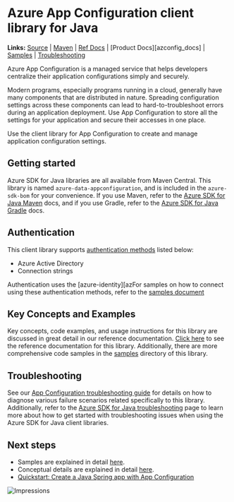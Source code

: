 # Azure App Configuration client library for Java

**Links:** [Source][source_code] | [Maven][package] | [Ref Docs][api_documentation] | [Product Docs][azconfig_docs] | [Samples][samples] | [Troubleshooting](TROUBLESHOOTING.md)

Azure App Configuration is a managed service that helps developers centralize their application configurations simply and securely.

Modern programs, especially programs running in a cloud, generally have many components that are distributed in nature. Spreading configuration settings across these components can lead to hard-to-troubleshoot errors during an application deployment. Use App Configuration to store all the settings for your application and secure their accesses in one place.

Use the client library for App Configuration to create and manage application configuration settings.

## Getting started

Azure SDK for Java libraries are all available from Maven Central. This library is named `azure-data-appconfiguration`, and is included in the `azure-sdk-bom` for your convenience. If you use Maven, refer to the [Azure SDK for Java Maven](https://learn.microsoft.com/azure/developer/java/sdk/get-started-maven?view=azure-java-stable) docs, and if you use Gradle, refer to the [Azure SDK for Java Gradle](https://learn.microsoft.com/azure/developer/java/sdk/get-started-gradle?view=azure-java-stable) docs.

## Authentication

This client library supports [authentication methods][azure_identity_concepts] listed below:

* Azure Active Directory
* Connection strings

Authentication uses the [azure-identity][azFor samples on how to connect using these authentication methods, refer to the [samples document][samples]

## Key Concepts and Examples

Key concepts, code examples, and usage instructions for this library are discussed in great detail in our reference documentation. [Click here][api_documentation] to see the reference documentation for this library. Additionally, there are more comprehensive code samples in the [samples][samples] directory of this library.

## Troubleshooting

See our [App Configuration troubleshooting guide](TROUBLESHOOTING.md) for details on how to diagnose various failure scenarios related specifically to this library. Additionally, refer to the [Azure SDK for Java troubleshooting][troubleshooting-guide] page to learn more about how to get started with troubleshooting issues when using the Azure SDK for Java client libraries.

## Next steps

* Samples are explained in detail [here][samples].
* Conceptual details are explained in detail [here][api_documentation].
* [Quickstart: Create a Java Spring app with App Configuration][spring_quickstart]

<!-- LINKS -->
[api_documentation]: https://learn.microsoft.com/java/api/com.azure.data.appconfiguration
[azure_identity]: https://github.com/Azure/azure-sdk-for-java/tree/main/sdk/identity/azure-identity
[azure_identity_concepts]: https://learn.microsoft.com/azure/developer/java/sdk/identity
[azure_identity_ref_docs]: https://learn.microsoft.com/java/api/com.azure.identity
[package]: https://central.sonatype.com/artifact/com.azure/azure-data-appconfiguration/1.4.3
[samples]: https://github.com/Azure/azure-sdk-for-java/blob/main/sdk/appconfiguration/azure-data-appconfiguration/src/samples
[source_code]: https://github.com/Azure/azure-sdk-for-java/blob/main/sdk/appconfiguration/azure-data-appconfiguration/src
[spring_quickstart]: https://docs.microsoft.com/azure/azure-app-configuration/quickstart-java-spring-app
[troubleshooting-guide]: ../other/TROUBLESHOOTING.md
![Impressions](https://azure-sdk-impressions.azurewebsites.net/api/impressions/azure-sdk-for-java%2Fsdk%2Fappconfiguration%2Fazure-data-appconfiguration%2FREADME.png)
